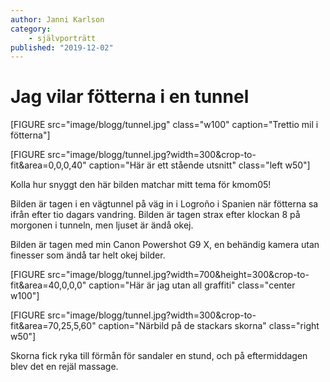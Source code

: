 ```yaml
---
author: Janni Karlson
category:
    - självporträtt
published: "2019-12-02"
---
```

Jag vilar fötterna i en tunnel
==================================

[FIGURE src="image/blogg/tunnel.jpg" class="w100" caption="Trettio mil i fötterna"]

<!--more-->

[FIGURE src="image/blogg/tunnel.jpg?width=300&crop-to-fit&area=0,0,0,40" caption="Här är ett stående utsnitt" class="left w50"]

Kolla hur snyggt den här bilden matchar mitt tema för kmom05!

Bilden är tagen i en vägtunnel på väg in i Logroño i Spanien när fötterna sa ifrån efter tio dagars vandring. Bilden är tagen strax efter klockan 8 på morgonen i tunneln, men ljuset är ändå okej.

Bilden är tagen med min Canon Powershot G9 X, en behändig kamera utan finesser som ändå tar helt okej bilder.

[FIGURE src="image/blogg/tunnel.jpg?width=700&height=300&crop-to-fit&area=40,0,0,0" caption="Här är jag utan all graffiti" class="center w100"]

[FIGURE src="image/blogg/tunnel.jpg?width=300&crop-to-fit&area=70,25,5,60" caption="Närbild på de stackars skorna" class="right w50"]

Skorna fick ryka till förmån för sandaler en stund, och på eftermiddagen blev det en rejäl massage.
